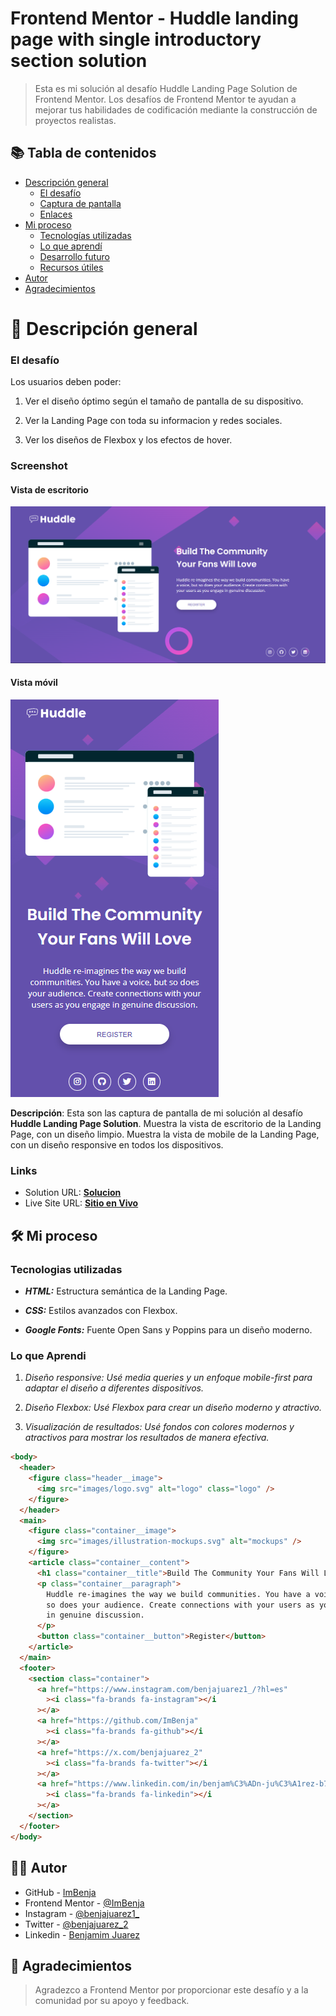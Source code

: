 # Frontend Mentor - Huddle landing page with single introductory section solution

> Esta es mi solución al desafío Huddle Landing Page Solution de Frontend Mentor. Los desafíos de Frontend Mentor te ayudan a mejorar tus habilidades de codificación mediante la construcción de proyectos realistas.

## 📚 Tabla de contenidos

- [Descripción general](#Descripción-general)
  - [El desafío](#the-challenge)
  - [Captura de pantalla](#screenshot)
  - [Enlaces](#links)
- [Mi proceso](#my-process)
  - [Tecnologías utilizadas](#built-with)
  - [Lo que aprendí](#what-i-learned)
  - [Desarrollo futuro](#continued-development)
  - [Recursos útiles](#useful-resources)
- [Autor](#author)
- [Agradecimientos](#acknowledgments)

# 📖 Descripción general

### El desafío

Los usuarios deben poder:

1. Ver el diseño óptimo según el tamaño de pantalla de su dispositivo.

2. Ver la Landing Page con toda su informacion y redes sociales.

3. Ver los diseños de Flexbox y los efectos de hover.

### Screenshot

#### Vista de escritorio

![](../design/Results/Result-Desktop.png)

#### Vista móvil

![](../design/Results/Result-Mobile.png)

**Descripción**: Esta son las captura de pantalla de mi solución al desafío **Huddle Landing Page Solution**. Muestra la vista de escritorio de la Landing Page, con un diseño limpio. Muestra la vista de mobile de la Landing Page, con un diseño responsive en todos los dispositivos.

### Links

- Solution URL: [**Solucion**](https://github.com/ImBenja/Frontend-Challenges/tree/main/Newbie/Free/09-3-column-preview-card-component-main)
- Live Site URL: [**Sitio en Vivo**](https://huddle-landing-page-information.netlify.app/)

## 🛠️ Mi proceso

### Tecnologias utilizadas

- **_HTML:_** Estructura semántica de la Landing Page.

- **_CSS:_** Estilos avanzados con Flexbox.

- **_Google Fonts:_** Fuente Open Sans y Poppins para un diseño moderno.

### Lo que Aprendi

1. _Diseño responsive: Usé media queries y un enfoque mobile-first para adaptar el diseño a diferentes dispositivos._
2. _Diseño Flexbox: Usé Flexbox para crear un diseño moderno y atractivo._

3. _Visualización de resultados: Usé fondos con colores modernos y atractivos para mostrar los resultados de manera efectiva._

```html
<body>
  <header>
    <figure class="header__image">
      <img src="images/logo.svg" alt="logo" class="logo" />
    </figure>
  </header>
  <main>
    <figure class="container__image">
      <img src="images/illustration-mockups.svg" alt="mockups" />
    </figure>
    <article class="container__content">
      <h1 class="container__title">Build The Community Your Fans Will Love</h1>
      <p class="container__paragraph">
        Huddle re-imagines the way we build communities. You have a voice, but
        so does your audience. Create connections with your users as you engage
        in genuine discussion.
      </p>
      <button class="container__button">Register</button>
    </article>
  </main>
  <footer>
    <section class="container">
      <a href="https://www.instagram.com/benjajuarez1_/?hl=es"
        ><i class="fa-brands fa-instagram"></i
      ></a>
      <a href="https://github.com/ImBenja"
        ><i class="fa-brands fa-github"></i
      ></a>
      <a href="https://x.com/benjajuarez_2"
        ><i class="fa-brands fa-twitter"></i
      ></a>
      <a href="https://www.linkedin.com/in/benjam%C3%ADn-ju%C3%A1rez-b712592b8/"
        ><i class="fa-brands fa-linkedin"></i
      ></a>
    </section>
  </footer>
</body>
```

## 👨‍💻 Autor

- GitHub - [ImBenja](https://github.com/ImBenja)
- Frontend Mentor - [@ImBenja](https://www.frontendmentor.io/profile/ImBenja)
- Instagram - [@benjajuarez1\_](https://www.instagram.com/benjajuarez1_/?hl=es)
- Twitter - [@benjajuarez_2](https://x.com/benjajuarez_2)
- Linkedin - [Benjamim Juarez](https://www.linkedin.com/in/benjam%C3%ADn-ju%C3%A1rez-b712592b8/)

## 🙏 Agradecimientos

> Agradezco a Frontend Mentor por proporcionar este desafío y a la comunidad por su apoyo y feedback.
